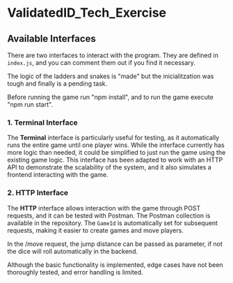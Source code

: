 # ValidatedID_Tech_Exercise

## Available Interfaces

There are two interfaces to interact with the program. They are defined in `index.js`, and you can comment them out if you find it necessary.

The logic of the ladders and snakes is "made" but the inicialitzation was tough and finally is a pending task.

Before running the game run "npm install", and to run the game execute "npm run start".

### 1. Terminal Interface

The **Terminal** interface is particularly useful for testing, as it automatically runs the entire game until one player wins. While the interface currently has more logic than needed, it could be simplified to just run the game using the existing game logic. This interface has been adapted to work with an HTTP API to demonstrate the scalability of the system, and it also simulates a frontend interacting with the game.

### 2. HTTP Interface

The **HTTP** interface allows interaction with the game through POST requests, and it can be tested with Postman. The Postman collection is available in the repository. The `GameId` is automatically set for subsequent requests, making it easier to create games and move players.

In the /move request, the jump distance can be passed as parameter, if not the dice will roll automatically in the backend.

Although the basic functionality is implemented, edge cases have not been thoroughly tested, and error handling is limited.
